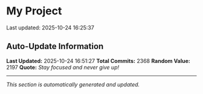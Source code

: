 # My Project


Last updated: 2025-10-24 16:25:37







































































































































































































































































































































































































































































































































































































































































































































































































































































































































































































































































































































































































































































































































































































































































































































































































































































































































































































































































































































































































































































































































































































































































































































































































































































































































































































































































































































































































































































## Auto-Update Information

**Last Updated:** 2025-10-24 16:51:27
**Total Commits:** 2368
**Random Value:** 2197
**Quote:** _Stay focused and never give up!_

---
_This section is automatically generated and updated._